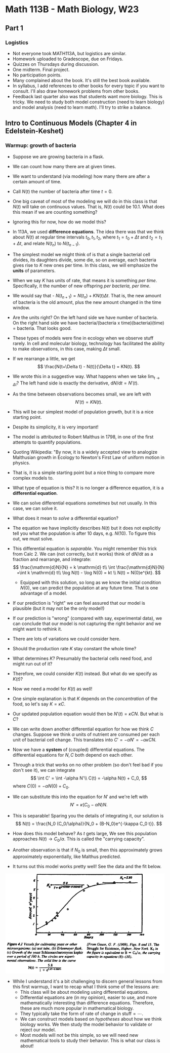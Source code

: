 # Math 113B - Math Biology, W23
## Part 1

### Logistics

- Not everyone took MATH113A, but logistics are similar.
- Homework uploaded to Gradescope, due on Fridays.
- Quizzes on Thursdays during discussion.
- One midterm. Final project.
- No participation points.
- Many complained about the book. It's still the best book available. 
- In syllabus, I add references to other books for every topic if you want to consult. I'll also draw homework problems from other books. 
- Feedback last quarter also was that students want more biology. This is tricky. We need to study both model construction (need to learn biology) and model analysis (need to learn math). I'll try to strike a balance. 

## Intro to Continuous Models (Chapter 4 in Edelstein-Keshet) 

### Warmup: growth of bacteria

- Suppose we are growing bacteria in a flask.
- We can count how many there are at given times.
- We want to understand (via modeling) how many there are after a certain amount of time. 
- Call $N(t)$ the number of bacteria after time $t=0$. 
- One big caveat of most of the modeling we will do in this class is that  $N(t)$ will take on continuous values. That is, $N(t)$ could be $10.1$. What does this mean if we are counting something?
- Ignoring this for now, how do we model this? 
- In 113A, we used **difference equations**. The idea there was that we think about $N(t)$ at regular time intervals $t_0, t_1, t_2$, where $t_1 = t_0 + \Delta t$ and $t_2 = t_1 + \Delta t$, and relate $N(t_n)$ to $N(t_{n-1})$.  
- The simplest model we might think of is that a single bacterial cell divides, its daughters divide, some die, so on average, each bacteria gives rise to $K$ new ones per time. In this class, we will emphasize the **units** of parameters.
- When we say $K$ has units of rate, that means it is something *per time*. Specifically, it the number of new offspring *per bacteria, per time*. 
-  We would say that - $N(t_{n+1}) = N(t_n) + K N(t)\Delta t$. That is, the new amount of bacteria is the old amount, plus the new amount changed in the time window. 
-  Are the units right? On the left hand side we have number of bacteria. On the right hand side we have  bacteria/(bacteria x time)(bacteria)(time) = bacteria. That looks good.
-  These types of models were fine in ecology when we observe stuff rarely. In cell and molecular biology, technology has facilitated the ability to make observations, in this case, making $\Delta t$ small. 
-  If we rearrange a little, we get
$$
\frac{N(t+\Delta t) - N(t)}{\Delta t} = KN(t).
$$
- We wrote this in a suggestive way. What happens when we take $\lim_{t\to\Delta t}$? The left hand side is exactly the derivative, $\mathrm{d}N/\mathrm{d}t=N'(t)$.
- As the time between observations becomes small, we are left with
  $$ N'(t) = KN(t).$$
- This will be our simplest model of population growth, but it is a nice starting point.
- Despite its simplicity, it is very important! 
- The model is attributed to Robert Malthus in 1798, in one of the first attempts to quantify populations. 
- Quoting Wikipedia: "By now, it is a widely accepted view to analogize Malthusian growth in Ecology to Newton's First Law of uniform motion in physics.
- That is, it is a simple starting point but a nice thing to compare more complex models to.
- What type of equation is this? It is no longer a difference equation, it is a **differential equation**. 
- We can solve differential equations *sometimes* but not usually. In this case, we can solve it. 
- What does it mean to *solve* a differential equation?  
- The equation we have implicitly describes $N(t)$ but it does not explicitly tell you what the population is after 10 days, e.g. $N(10)$. To figure this out, we must solve.
- This differential equation is *separable*. You might remember this trick from Calc 2. We can (not correctly, but it works) think of $\mathrm{d}N/\mathrm{d}t$ as a fraction and rearrange, and integrate:
  $$
  \frac{\mathrm{d}N}{N} = k \mathrm{d} t\\
    \int \frac{\mathrm{d}N}{N} =\int  k \mathrm{d} t\\
    \log N(t) - \log N(0) = kt \\
    N(t) = N(0)e^{kt}.
  $$
  - Equipped with this solution, so long as we know the initial condition $N(0)$, we can predict the population at any future time. That is one advantage of a model. 

- If our prediction is "right" we can feel assured that our model is plausible (but it may not be the only model!)

- If our prediction is "wrong" (compared with say, experimental data), we can conclude that our model is not capturing the right behavior and we might want to rethink it.

- There are lots of variations we could consider here. 

- Should the production rate $K$ stay constant the whole time? 

- What determines $K$? Presumably the bacterial cells need food, and might run out of it?

- Therefore, we could consider $K(t)$ instead. But what do we specify as $K(t)$? 

- Now we need a model for $K(t)$ as well! 

- One simple explanation is that $K$ depends on the *concentration* of the food, so let's say $K = \kappa C$.  

- Our updated population equation would then be 
  $N'(t) = \kappa C N$. But what is $C$? 
  
- We can write down another differential equation for how we think $C$ changes. Suppose we think $\alpha$ units of nutrient are consumed per each unit of bacterial cell change. This translates into $C' = -\alpha   N' = -\alpha \kappa C N$. 

- Now we have a **system** of (coupled) differential equations. The differential equations for $N, C$ both depend on each other. 

- Through a trick that works on no other problem (so don't feel bad if you don't see it), we can integrate
$$
  \int C' = \int -\alpha   N'\\
  C(t) = -\alpha N(t) + C_0,
$$
where  $C(0) = -\alpha N(0) + C_0$.
-  We can substitute this into the equation for $N'$  and we're left with
  $$N' = \kappa (C_0-\alpha N)N.$$
- This is separable! Sparing you the details of integrating it, our solution is
$$
N(t) = \frac{N_0 (C_0/\alpha)}{N_0 + (B-N_0)e^{-\kappa C_0 t}}.
$$
- How does this model behave? As $t$ gets large, We see this population approaches $N(t) \to C_0/\alpha$. This is called the "carrying capacity". 
- Another observation is that if $N_0$ is small, then this approximately grows approximately exponentially, like Malthus predicted.
- It turns out this model works pretty well! See the data and the fit below.

<img src="fig41.png" alt="fig41" style="zoom:75%;" />

- While I understand it's a bit challenging to discern general lessons from this first warmup, I want to recap what I think some of the lessons are:
    - This class will be about modeling using differential equations.
    - Differential equations are (in my opinion), easier to use, and more mathematically interesting than difference equations. Therefore, these are much more popular in mathematical biology. 
    - They typically take the form of $\text{rate of change in stuff}=\cdots$. 
    - We can construct models based on *hypotheses* about how we think biology works. We then study the model behavior to validate or reject our model. 
    - Most models will not be this simple, so we will need new mathematical tools to study their behavior. This is what our class is about!  